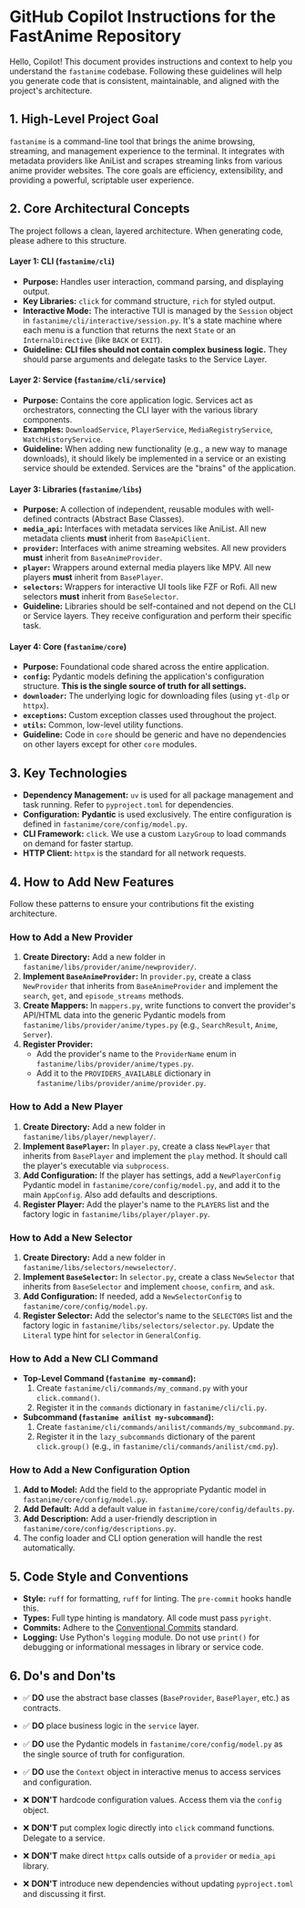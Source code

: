 # GitHub Copilot Instructions for the FastAnime Repository

Hello, Copilot! This document provides instructions and context to help you understand the `fastanime` codebase. Following these guidelines will help you generate code that is consistent, maintainable, and aligned with the project's architecture.

## 1. High-Level Project Goal

`fastanime` is a command-line tool that brings the anime browsing, streaming, and management experience to the terminal. It integrates with metadata providers like AniList and scrapes streaming links from various anime provider websites. The core goals are efficiency, extensibility, and providing a powerful, scriptable user experience.

## 2. Core Architectural Concepts

The project follows a clean, layered architecture. When generating code, please adhere to this structure.

#### Layer 1: CLI (`fastanime/cli`)
*   **Purpose:** Handles user interaction, command parsing, and displaying output.
*   **Key Libraries:** `click` for command structure, `rich` for styled output.
*   **Interactive Mode:** The interactive TUI is managed by the `Session` object in `fastanime/cli/interactive/session.py`. It's a state machine where each menu is a function that returns the next `State` or an `InternalDirective` (like `BACK` or `EXIT`).
*   **Guideline:** **CLI files should not contain complex business logic.** They should parse arguments and delegate tasks to the Service Layer.

#### Layer 2: Service (`fastanime/cli/service`)
*   **Purpose:** Contains the core application logic. Services act as orchestrators, connecting the CLI layer with the various library components.
*   **Examples:** `DownloadService`, `PlayerService`, `MediaRegistryService`, `WatchHistoryService`.
*   **Guideline:** When adding new functionality (e.g., a new way to manage downloads), it should likely be implemented in a service or an existing service should be extended. Services are the "brains" of the application.

#### Layer 3: Libraries (`fastanime/libs`)
*   **Purpose:** A collection of independent, reusable modules with well-defined contracts (Abstract Base Classes).
*   **`media_api`:** Interfaces with metadata services like AniList. All new metadata clients **must** inherit from `BaseApiClient`.
*   **`provider`:** Interfaces with anime streaming websites. All new providers **must** inherit from `BaseAnimeProvider`.
*   **`player`:** Wrappers around external media players like MPV. All new players **must** inherit from `BasePlayer`.
*   **`selectors`:** Wrappers for interactive UI tools like FZF or Rofi. All new selectors **must** inherit from `BaseSelector`.
*   **Guideline:** Libraries should be self-contained and not depend on the CLI or Service layers. They receive configuration and perform their specific task.

#### Layer 4: Core (`fastanime/core`)
*   **Purpose:** Foundational code shared across the entire application.
*   **`config`:** Pydantic models defining the application's configuration structure. **This is the single source of truth for all settings.**
*   **`downloader`:** The underlying logic for downloading files (using `yt-dlp` or `httpx`).
*   **`exceptions`:** Custom exception classes used throughout the project.
*   **`utils`:** Common, low-level utility functions.
*   **Guideline:** Code in `core` should be generic and have no dependencies on other layers except for other `core` modules.

## 3. Key Technologies
*   **Dependency Management:** `uv` is used for all package management and task running. Refer to `pyproject.toml` for dependencies.
*   **Configuration:** **Pydantic** is used exclusively. The entire configuration is defined in `fastanime/core/config/model.py`.
*   **CLI Framework:** `click`. We use a custom `LazyGroup` to load commands on demand for faster startup.
*   **HTTP Client:** `httpx` is the standard for all network requests.

## 4. How to Add New Features

Follow these patterns to ensure your contributions fit the existing architecture.

### How to Add a New Provider
1.  **Create Directory:** Add a new folder in `fastanime/libs/provider/anime/newprovider/`.
2.  **Implement `BaseAnimeProvider`:** In `provider.py`, create a class `NewProvider` that inherits from `BaseAnimeProvider` and implement the `search`, `get`, and `episode_streams` methods.
3.  **Create Mappers:** In `mappers.py`, write functions to convert the provider's API/HTML data into the generic Pydantic models from `fastanime/libs/provider/anime/types.py` (e.g., `SearchResult`, `Anime`, `Server`).
4.  **Register Provider:**
    *   Add the provider's name to the `ProviderName` enum in `fastanime/libs/provider/anime/types.py`.
    *   Add it to the `PROVIDERS_AVAILABLE` dictionary in `fastanime/libs/provider/anime/provider.py`.

### How to Add a New Player
1.  **Create Directory:** Add a new folder in `fastanime/libs/player/newplayer/`.
2.  **Implement `BasePlayer`:** In `player.py`, create a class `NewPlayer` that inherits from `BasePlayer` and implement the `play` method. It should call the player's executable via `subprocess`.
3.  **Add Configuration:** If the player has settings, add a `NewPlayerConfig` Pydantic model in `fastanime/core/config/model.py`, and add it to the main `AppConfig`. Also add defaults and descriptions.
4.  **Register Player:** Add the player's name to the `PLAYERS` list and the factory logic in `fastanime/libs/player/player.py`.

### How to Add a New Selector
1.  **Create Directory:** Add a new folder in `fastanime/libs/selectors/newselector/`.
2.  **Implement `BaseSelector`:** In `selector.py`, create a class `NewSelector` that inherits from `BaseSelector` and implement `choose`, `confirm`, and `ask`.
3.  **Add Configuration:** If needed, add a `NewSelectorConfig` to `fastanime/core/config/model.py`.
4.  **Register Selector:** Add the selector's name to the `SELECTORS` list and the factory logic in `fastanime/libs/selectors/selector.py`. Update the `Literal` type hint for `selector` in `GeneralConfig`.

### How to Add a New CLI Command
*   **Top-Level Command (`fastanime my-command`):**
    1.  Create `fastanime/cli/commands/my_command.py` with your `click.command()`.
    2.  Register it in the `commands` dictionary in `fastanime/cli/cli.py`.
*   **Subcommand (`fastanime anilist my-subcommand`):**
    1.  Create `fastanime/cli/commands/anilist/commands/my_subcommand.py`.
    2.  Register it in the `lazy_subcommands` dictionary of the parent `click.group()` (e.g., in `fastanime/cli/commands/anilist/cmd.py`).

### How to Add a New Configuration Option
1.  **Add to Model:** Add the field to the appropriate Pydantic model in `fastanime/core/config/model.py`.
2.  **Add Default:** Add a default value in `fastanime/core/config/defaults.py`.
3.  **Add Description:** Add a user-friendly description in `fastanime/core/config/descriptions.py`.
4.  The config loader and CLI option generation will handle the rest automatically.

## 5. Code Style and Conventions
*   **Style:** `ruff` for formatting, `ruff` for linting. The `pre-commit` hooks handle this.
*   **Types:** Full type hinting is mandatory. All code must pass `pyright`.
*   **Commits:** Adhere to the [Conventional Commits](https://www.conventionalcommits.org/en/v1.0.0/) standard.
*   **Logging:** Use Python's `logging` module. Do not use `print()` for debugging or informational messages in library or service code.

## 6. Do's and Don'ts

*   ✅ **DO** use the abstract base classes (`BaseProvider`, `BasePlayer`, etc.) as contracts.
*   ✅ **DO** place business logic in the `service` layer.
*   ✅ **DO** use the Pydantic models in `fastanime/core/config/model.py` as the single source of truth for configuration.
*   ✅ **DO** use the `Context` object in interactive menus to access services and configuration.

*   ❌ **DON'T** hardcode configuration values. Access them via the `config` object.
*   ❌ **DON'T** put complex logic directly into `click` command functions. Delegate to a service.
*   ❌ **DON'T** make direct `httpx` calls outside of a `provider` or `media_api` library.
*   ❌ **DON'T** introduce new dependencies without updating `pyproject.toml` and discussing it first.

